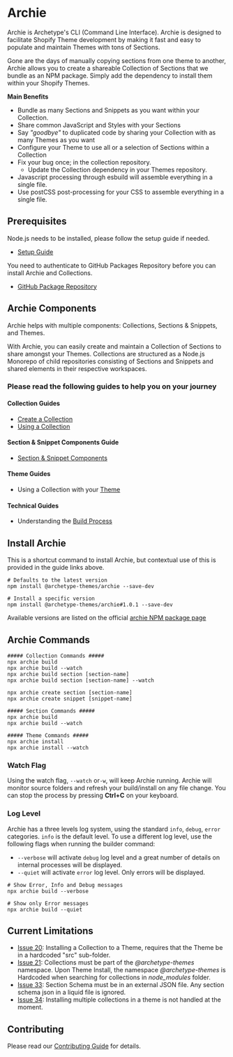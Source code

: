 # Archie

Archie is Archetype's CLI (Command Line Interface). Archie is designed to facilitate Shopify Theme development by making
it fast and easy to populate and maintain Themes with tons of Sections.

Gone are the days of manually copying sections from one theme to another, Archie allows you to create a shareable
Collection of Sections that we bundle as an NPM package. Simply add the dependency to install them within your Shopify
Themes.

**Main Benefits**

- Bundle as many Sections and Snippets as you want within your Collection.
- Share common JavaScript and Styles with your Sections
- Say *"goodbye"* to duplicated code by sharing your Collection with as many Themes as you want
- Configure your Theme to use all or a selection of Sections within a Collection
- Fix your bug once; in the collection repository.
  - Update the Collection dependency in your Themes repository.
- Javascript processing through esbuild will assemble everything in a single file.
- Use postCSS post-processing for your CSS to assemble everything in a single file.

## Prerequisites

Node.js needs to be installed, please follow the setup guide if needed.

- [Setup Guide](docs/Setup.md)

You need to authenticate to GitHub Packages Repository before you can install Archie and Collections.

- [GitHub Package Repository](https://github.com/archetype-themes/.github-private/blob/main/Github-Package-Repository.md)

## Archie Components

Archie helps with multiple components: Collections, Sections & Snippets, and Themes.

With Archie, you can easily create and maintain a Collection of Sections to share amongst your Themes. Collections are
structured as a Node.js Monorepo of child repositories consisting of Sections and Snippets and shared elements in their
respective workspaces.

### Please read the following guides to help you on your journey

#### Collection Guides

- [Create a Collection](docs/Creating-a-Collection.md)
- [Using a Collection](docs/Using-a-Collection.md)

#### Section & Snippet Components Guide

- [Section & Snippet Components](docs/Sections-and-Snippets.md)

#### Theme Guides

- Using a Collection with your [Theme](docs/Themes.md)

#### Technical Guides

- Understanding the [Build Process](docs/Build-process.md)

## Install Archie

This is a shortcut command to install Archie, but contextual use of this is provided in the guide links above.

```shell
# Defaults to the latest version
npm install @archetype-themes/archie --save-dev

# Install a specific version
npm install @archetype-themes/archie#1.0.1 --save-dev

```

Available versions are listed on the
official [archie NPM package page](https://github.com/archetype-themes/archie/pkgs/npm/archie)

## Archie Commands

```shell
##### Collection Commands #####
npx archie build
npx archie build --watch
npx archie build section [section-name]
npx archie build section [section-name] --watch

npx archie create section [section-name]
npx archie create snippet [snippet-name]

##### Section Commands #####
npx archie build
npx archie build --watch

##### Theme Commands #####
npx archie install
npx archie install --watch
```

### Watch Flag

Using the watch flag, `--watch` or`-w`, will keep Archie running. Archie will monitor source folders and refresh your
build/install on any file change. You can stop the process by pressing **Ctrl+C** on your keyboard.

### Log Level

Archie has a three levels log system, using the standard `info`, `debug`, `error` categories. `info` is the default
level. To use a different log level, use the following flags when running the builder command:

* `--verbose` will activate `debug` log level and a great number of details on internal processes will be
  displayed.
* `--quiet` will activate `error` log level. Only errors will be displayed.

```shell
# Show Error, Info and Debug messages
npx archie build --verbose
```

```shell
# Show only Error messages
npx archie build --quiet
```

## Current Limitations

* [Issue 20](https://github.com/archetype-themes/archie/issues/20): Installing a Collection to a Theme, requires that
  the Theme be in a hardcoded "src" sub-folder.
* [Issue 21](https://github.com/archetype-themes/archie/issues/21): Collections must be part of the  *@archetype-themes*
  namespace. Upon Theme Install, the namespace *@archetype-themes*
  is Hardcoded when searching for collections in *node_modules* folder.
* [Issue 33](https://github.com/archetype-themes/archie/issues/33): Section Schema must be in an external JSON file. Any
  section schema json in a liquid file is ignored.
* [Issue 34](https://github.com/archetype-themes/archie/issues/34): Installing multiple collections in a theme is not
  handled at the moment.

## Contributing

Please read our [Contributing Guide](docs/Contributing.md) for details.
